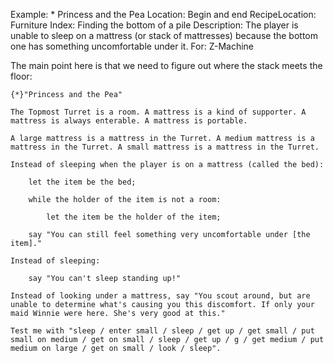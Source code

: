 Example: * Princess and the Pea
Location: Begin and end
RecipeLocation: Furniture
Index: Finding the bottom of a pile
Description: The player is unable to sleep on a mattress (or stack of mattresses) because the bottom one has something uncomfortable under it.
For: Z-Machine

  
The main point here is that we need to figure out where the stack meets the floor:

  

``` inform7
{*}"Princess and the Pea"

The Topmost Turret is a room. A mattress is a kind of supporter. A mattress is always enterable. A mattress is portable.

A large mattress is a mattress in the Turret. A medium mattress is a mattress in the Turret. A small mattress is a mattress in the Turret.

Instead of sleeping when the player is on a mattress (called the bed):

	let the item be the bed;

	while the holder of the item is not a room:

		let the item be the holder of the item;

	say "You can still feel something very uncomfortable under [the item]."

Instead of sleeping:

	say "You can't sleep standing up!"

Instead of looking under a mattress, say "You scout around, but are unable to determine what's causing you this discomfort. If only your maid Winnie were here. She's very good at this."

Test me with "sleep / enter small / sleep / get up / get small / put small on medium / get on small / sleep / get up / g / get medium / put medium on large / get on small / look / sleep".
```

